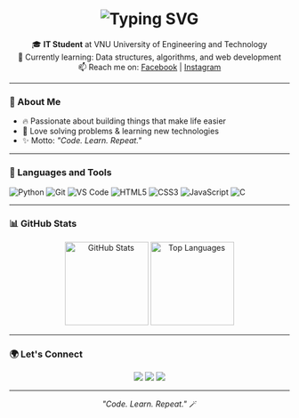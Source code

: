 <h1 align="center">
  <img src="https://readme-typing-svg.demolab.com?font=Fira+Code&pause=1000&color=00BFFF&center=true&vCenter=true&width=435&lines=Hi%2C+I'm+Ho%C3%A0ng+Th%C3%A1i+B%E1%BA%A3o;IT+Student+%40+VNU+UET;Python+%26+Git+Learner;Code.+Learn.+Repeat.%F0%9F%92%AB" alt="Typing SVG" />
</h1>


<p align="center">
  🎓 <b>IT Student</b> at VNU University of Engineering and Technology  
  <br>
  🌱 Currently learning: Data structures, algorithms, and web development  
  <br>
  📫 Reach me on:
  <a href="https://www.facebook.com/hoang.thai.bao.138169?locale=vi_VN">Facebook</a> |
  <a href="https://www.instagram.com/thendh_/">Instagram</a>
</p>

---

### 🧠 About Me
- 🔥 Passionate about building things that make life easier  
- 🧩 Love solving problems & learning new technologies  
- ✨ Motto: *"Code. Learn. Repeat."*

---

### 🧰 Languages and Tools

![Python](https://img.shields.io/badge/-Python-3776AB?style=for-the-badge&logo=python&logoColor=white)
![Git](https://img.shields.io/badge/-Git-F05032?style=for-the-badge&logo=git&logoColor=white)
![VS Code](https://img.shields.io/badge/-VS%20Code-0078D4?style=for-the-badge&logo=visual-studio-code&logoColor=white)
![HTML5](https://img.shields.io/badge/-HTML5-E34F26?style=for-the-badge&logo=html5&logoColor=white)
![CSS3](https://img.shields.io/badge/-CSS3-1572B6?style=for-the-badge&logo=css3&logoColor=white)
![JavaScript](https://img.shields.io/badge/-JavaScript-F7DF1E?style=for-the-badge&logo=javascript&logoColor=black)
![C](https://img.shields.io/badge/-C-A8B9CC?style=for-the-badge&logo=c&logoColor=black)

---

### 📊 GitHub Stats

<p align="center">
  <img src="https://github-readme-stats.vercel.app/api?username=hoangthaibao&show_icons=true&theme=tokyonight" alt="GitHub Stats" height="150">
  <img src="https://github-readme-stats.vercel.app/api/top-langs/?username=hoangthaibao&layout=compact&theme=tokyonight" alt="Top Languages" height="150">
</p>

---

### 🌍 Let's Connect
<p align="center">
  <a href="https://github.com/hoangthaibao"><img src="https://img.shields.io/badge/GitHub-181717?style=for-the-badge&logo=github&logoColor=white"/></a>
  <a href="https://www.facebook.com/hoang.thai.bao.138169?locale=vi_VN"><img src="https://img.shields.io/badge/Facebook-1877F2?style=for-the-badge&logo=facebook&logoColor=white"/></a>
  <a href="https://www.instagram.com/thendh_/"><img src="https://img.shields.io/badge/Instagram-E4405F?style=for-the-badge&logo=instagram&logoColor=white"/></a>
</p>

---

<p align="center">
  <i>"Code. Learn. Repeat."</i> 🪄
</p>
